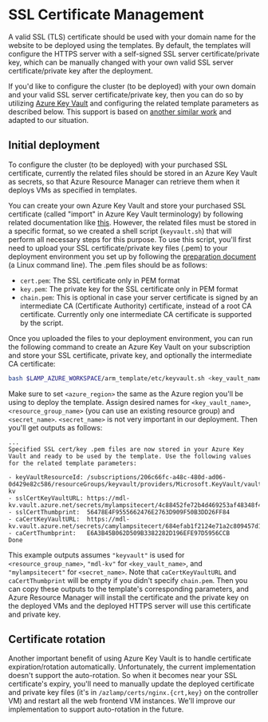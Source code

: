 # SSL Certificate Management

A valid SSL (TLS) certificate should be used with your domain name for the website to be deployed using the templates. By default, the templates will configure the HTTPS server with a self-signed SSL server certificate/private key, which can be manually changed with your own valid SSL server certificate/private key after the deployment.

If you'd like to configure the cluster (to be deployed) with your own domain and your valid SSL server certificate/private key, then you can do so by utilizing [Azure Key Vault](https://azure.microsoft.com/en-us/services/key-vault/) and configuring the related template parameters as described below. This support is based on [another similar work](https://github.com/Azure/azure-quickstart-templates/tree/master/201-vmss-ubuntu-web-ssl) and adapted to our situation.

## Initial deployment

To configure the cluster (to be deployed) with your purchased SSL certificate, currently the related files should be stored in an Azure Key Vault as secrets, so that Azure Resource Manager can retrieve them when it deploys VMs as specified in templates.

You can create your own Azure Key Vault and store your purchased SSL certificate (called "import" in Azure Key Vault terminology) by following related documentation like [this](https://docs.microsoft.com/en-us/azure/key-vault/key-vault-manage-with-cli2).
However, the related files must be stored in a specific format, so we created a shell script (`keyvault.sh`) that will perform all necessary steps for this purpose.
To use this script, you'll first need to upload your SSL certificate/private key files (.pem) to your deployment environment you set up by following the [preparation document](Preparation.md) (a Linux command line). The .pem files should be as follows:

- `cert.pem`: The SSL certificate only in PEM format
- `key.pem`: The private key for the SSL certificate only in PEM format
- `chain.pem`: This is optional in case your server certificate is signed by an intermediate CA (Certificate Authority) certificate, instead of a root CA certificate. Currently only one intermediate CA certificate is supported by the script.

Once you uploaded the files to your deployment environment, you can run the following command to create an Azure Key Vault on your subscription and store your SSL certificate, private key, and optionally the intermediate CA certificate:

```sh
bash $LAMP_AZURE_WORKSPACE/arm_template/etc/keyvault.sh <key_vault_name> <resource_group_name> <azure_region> <secret_name> cert.pem key.pem chain.pem
```

Make sure to set `<azure_region>` the same as the Azure region you'll be using to deploy the template.
Assign desired names for `<key_vault_name>`, `<resource_group_name>` (you can use an existing resource group) and `<secret_name>`. `<secret_name>` is not very important in our deployment. Then you'll get outputs as follows:

```text
...
Specified SSL cert/key .pem files are now stored in your Azure Key Vault and ready to be used by the template. Use the following values for the related template parameters:

- keyVaultResourceId: /subscriptions/206c66fc-a48c-480d-ad06-0d429e82c586/resourceGroups/keyvault/providers/Microsoft.KeyVault/vaults/mdl-kv
- sslCertKeyVaultURL: https://mdl-kv.vault.azure.net/secrets/mylampsitecert/4c88452fe72b4d469253af48348f4944
- sslCertThumbprint:  56478E4F9555662476E2763D909F50B3DD26FF84
- caCertKeyVaultURL:  https://mdl-kv.vault.azure.net/secrets/camylampsitecert/684efab1f2124e71a2c809457d10808b
- caCertThumbprint:   E6A3B45B062D509B3382282D196EFE97D5956CCB
Done
```

This example outputs assumes `"keyvault"` is used for `<resource_group_name>`, `"mdl-kv"` for `<key_vault_name>`,
and `"mylampsitecert"` for `<secret_name>`. Note that `caCertKeyVaultURL` and `caCertThumbprint` will be empty
if you didn't specify `chain.pem`. Then you can copy these outputs to the template's corresponding parameters,
and Azure Resource Manager will install the certificate and the private key on the deployed VMs and the deployed
HTTPS server will use this certificate and private key.

## Certificate rotation

Another important benefit of using Azure Key Vault is to handle certificate expiration/rotation automatically.
Unfortunately, the current implementation doesn't support the auto-rotation. So when it becomes near your SSL
certificate's expiry, you'll need to manually update the deployed certificate and private key files
(it's in `/azlamp/certs/nginx.{crt,key}` on the controller VM) and restart all the web frontend VM instances.
We'll improve our implementation to support auto-rotation in the future.